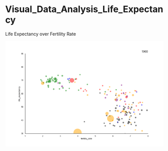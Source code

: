 # Visual_Data_Analysis_Life_Expectancy
Life Expectancy over Fertility Rate

![alt_text](lifeexp_nico.gif)
